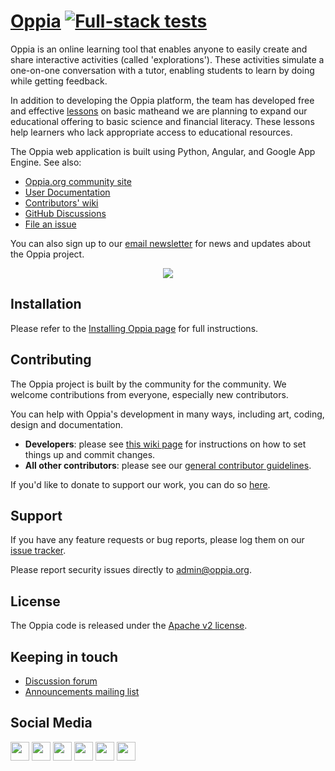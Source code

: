 # [Oppia](https://www.oppia.org) [![Full-stack tests](https://github.com/oppia/oppia/actions/workflows/full_stack_tests.yml/badge.svg)](https://github.com/oppia/oppia/actions/workflows/full_stack_tests.yml)

Oppia is an online learning tool that enables anyone to easily create and share interactive activities (called 'explorations'). These activities simulate a one-on-one conversation with a tutor, enabling students to learn by doing while getting feedback.

In addition to developing the Oppia platform, the team has developed free and effective [lessons](https://www.oppia.org/fractions) on basic matheand we are planning to expand our educational offering to basic science and financial literacy. These lessons help learners who lack appropriate access to educational resources.

The Oppia web application is built using Python, Angular, and Google App Engine. See also:

- [Oppia.org community site](https://www.oppia.org)
- [User Documentation](https://oppia.github.io/)
- [Contributors' wiki](https://github.com/oppia/oppia/wiki)
- [GitHub Discussions](https://github.com/oppia/oppia/discussions)
- [File an issue](https://github.com/oppia/oppia/issues/new/choose)

You can also sign up to our [email newsletter](https://shorturl.at/CHPY6) for news and updates about the Oppia project.

<p align="center">
  <a href="http://www.youtube.com/watch?v=Ntcw0H0hwPU" target="_blank" rel="noopener">
    <img src="https://user-images.githubusercontent.com/30050862/228266651-1270bedc-658a-40d8-8ab4-16b63de4deaf.png">
  </a>
</p>

## Installation

Please refer to the [Installing Oppia page](https://github.com/oppia/oppia/wiki/Installing-Oppia) for full instructions.

## Contributing

The Oppia project is built by the community for the community. We welcome contributions from everyone, especially new contributors.

You can help with Oppia's development in many ways, including art, coding, design and documentation.

- **Developers**: please see [this wiki page](https://github.com/oppia/oppia/wiki/Contributing-code-to-Oppia#setting-things-up) for instructions on how to set things up and commit changes.
- **All other contributors**: please see our [general contributor guidelines](https://github.com/oppia/oppia/wiki).

If you'd like to donate to support our work, you can do so [here](https://www.oppia.org/donate).

## Support

If you have any feature requests or bug reports, please log them on our [issue tracker](https://github.com/oppia/oppia/issues/new/choose).

Please report security issues directly to admin@oppia.org.

## License

The Oppia code is released under the [Apache v2 license](https://github.com/oppia/oppia/blob/develop/LICENSE).

## Keeping in touch

- [Discussion forum](https://github.com/oppia/oppia/discussions)
- [Announcements mailing list](http://groups.google.com/group/oppia-announce)

## Social Media

[<img height="30" src="https://img.shields.io/badge/twitter-1DA1F2.svg?&style=for-the-badge&logo=twitter&logoColor=white" />][twitter] [<img height="30" src="https://img.shields.io/badge/linkedin-0077B5.svg?&style=for-the-badge&logo=linkedin&logoColor=white" />][LinkedIn] [<img height="30" src = "https://img.shields.io/badge/facebook-1877F2.svg?&style=for-the-badge&logo=facebook&logoColor=white">][Facebook] [<img height="30" src = "https://img.shields.io/badge/medium-12100E.svg?&style=for-the-badge&logo=medium&logoColor=white">][medium] [<img height="30" src = "https://img.shields.io/badge/oppia.org%20youtube-FF0000.svg?&style=for-the-badge&logo=youtube&logoColor=white">][oppia-org-youtube] [<img height="30" src = "https://img.shields.io/badge/oppia%20dev%20youtube-FF0000.svg?&style=for-the-badge&logo=youtube&logoColor=white">][dev-youtube]

[twitter]: https://twitter.com/oppiaorg
[linkedIn]: https://www.linkedin.com/company/oppia-org/
[medium]: https://medium.com/@oppia.org
[facebook]: https://www.facebook.com/oppiaorg/
[oppia-org-youtube]: https://www.youtube.com/channel/UC5c1G7BNDCfv1rczcBp9FPw
[dev-youtube]: https://www.youtube.com/channel/UCsrAX-oeqm0-NIQzQrdiUkQ

